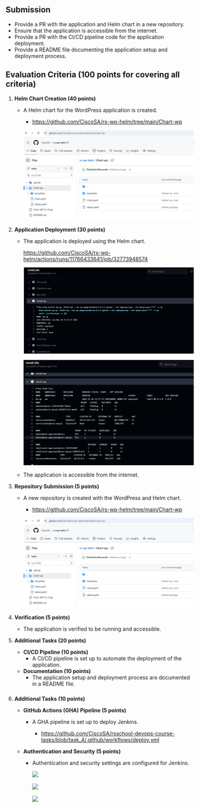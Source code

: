 ## Submission

- Provide a PR with the application and Helm chart in a new repository.
- Ensure that the application is accessible from the internet.
- Provide a PR with the CI/CD pipeline code for the application deployment.
- Provide a README file documenting the application setup and deployment process.

## Evaluation Criteria (100 points for covering all criteria)

1. **Helm Chart Creation (40 points)**

   - A Helm chart for the WordPress application is created.
     
     - https://github.com/CiscoSA/rs-wp-helm/tree/main/Chart-wp

     ![](Screenshots/task5_1.png)


2. **Application Deployment (30 points)**

   - The application is deployed using the Helm chart.
     
     https://github.com/CiscoSA/rs-wp-helm/actions/runs/11766433641/job/32773948574

     ![](Screenshots/task5_2.png)

     ![](Screenshots/task5_3.png)

   - The application is accessible from the internet.

3. **Repository Submission (5 points)**

   - A new repository is created with the WordPress and Helm chart.

     - https://github.com/CiscoSA/rs-wp-helm/tree/main/Chart-wp

     ![](Screenshots/task5_1.png)


4. **Verification (5 points)**

   - The application is verified to be running and accessible.

5. **Additional Tasks (20 points)**
   - **CI/CD Pipeline (10 points)**
     - A CI/CD pipeline is set up to automate the deployment of the application.
   - **Documentation (10 points)**
     - The application setup and deployment process are documented in a README file.


### #######################################################################################     


6. **Additional Tasks (10 points)**
   - **GitHub Actions (GHA) Pipeline (5 points)**
     - A GHA pipeline is set up to deploy Jenkins.
       
       - https://github.com/CiscoSA/rsschool-devops-course-tasks/blob/task_4/.github/workflows/deploy.yml

   - **Authentication and Security (5 points)**
     - Authentication and security settings are configured for Jenkins.
       
       ![](Screenshots/sec1.png)

       ![](Screenshots/sec2.png)

       ![](Screenshots/sec3.png)

